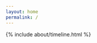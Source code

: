 ```yaml
---
layout: home
permalink: /
---
```


{% include about/timeline.html %} 
<!--
<div class="row">
{% include about/timeline.html title="Recent News" source=site.data.news %}
</div>
-->
<!-- 
{% include landing.html %} 
-->
